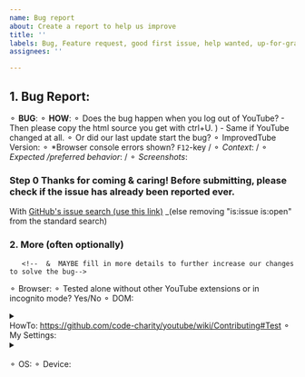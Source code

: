 ```yaml
---
name: Bug report
about: Create a report to help us improve
title: ''
labels: Bug, Feature request, good first issue, help wanted, up-for-grabs
assignees: ''

---
```


## 1. Bug Report:
 ⚬ **BUG**:   <!-- (clear/concise description) -->
 ⚬ **HOW**:   <!-- Steps to **reproduce**. (The bug might only happen with your settings or your browser?) -->
⚬ Does the bug happen when you log out of YouTube? - Then please copy the html source you get with ctrl+U. )  - Same if YouTube changed at all. 
   ⚬ Or did our last update start the bug? 
       ⚬  ImprovedTube Version: <!--  [ written at the top, in the stores & under our ⋮ icon>settings>version]   -->
 ⚬ *Browser console errors shown? `F12`-key
/  ⚬ *Context*:      <!-- (Additional context maybe)  --> 
/  ⚬ *Expected /preferred behavior*:
/  ⚬ *Screenshots*:   <!-- (maybe) -->   

### Step 0 Thanks for coming & caring! Before submitting, please check if the issue has already been reported ever.
 With [GitHub's issue search (use this link)](https://github.com/ImprovedTube/ImprovedTube/issues?q=)  _(else removing "is:issue is:open" from the standard search)   <!-- 
( -  If it was posted before, you can answer/react there to give it your voice and move it up in the lists) 
( -  If the status is  "closed" (=fixed) recently, then Web Stores can be updated soon)
    ( - if  it was closed month or years ago, then it might reappeared & must be fixed again.) -->

### 2. More (often optionally) 
       <!--  &  MAYBE fill in more details to further increase our changes to solve the bug-->
 ⚬ Browser:        <!--  [e.g.  Chromium 83.0.4103.116  / Firefox / Safari / ...] -->
 ⚬ Tested alone without other YouTube extensions or in incognito mode?  Yes/No 
 ⚬ DOM:  <details><summary></summary> (paste here or attach)</details>
                            HowTo: https://github.com/code-charity/youtube/wiki/Contributing#Test
 ⚬ My Settings:  <details><summary></summary> MAYBE attach or or paste here </details> 
                             <!-- ImprovedTube-Extension -> Settings -> Backup & reset -> Export settings. 
                                                                 Can delete/exclude your video lists, if any)`  -->  
⚬ OS:          <!--  [e.g. Linux Ubuntu 16 /  Windows 7 / Mac OSX /  iOS ]  -->
⚬ Device:    <!--  [if applicable e.g. iPhone6] -->

<!-- Many thanks & smiles !  -->
